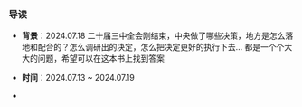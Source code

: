 ### 导读

-  **背景**：2024.07.18 二十届三中全会刚结束，中央做了哪些决策，地方是怎么落地和配合的？怎么调研出的决定，怎么把决定更好的执行下去... 都是一个个大大的问题，希望可以在这本书上找到答案
  
-  **时间**：2024.07.13 ~ 2024.07.19
  
-  


